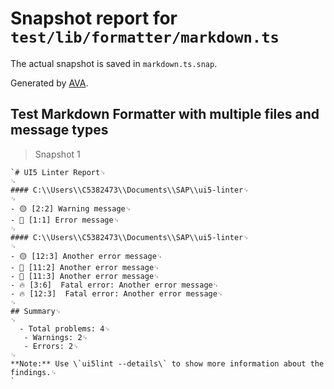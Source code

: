 # Snapshot report for `test/lib/formatter/markdown.ts`

The actual snapshot is saved in `markdown.ts.snap`.

Generated by [AVA](https://avajs.dev).

## Test Markdown Formatter with multiple files and message types

> Snapshot 1

    `# UI5 Linter Report␊
    ␊
    #### C:\\Users\\C5382473\\Documents\\SAP\\ui5-linter␊
    ␊
    - 🟡 [2:2] Warning message␊
    - 🔴 [1:1] Error message␊
    ␊
    #### C:\\Users\\C5382473\\Documents\\SAP\\ui5-linter␊
    ␊
    - 🟡 [12:3] Another error message␊
    - 🔴 [11:2] Another error message␊
    - 🔴 [11:3] Another error message␊
    - 🔥 [3:6]  Fatal error: Another error message␊
    - 🔥 [12:3]  Fatal error: Another error message␊
    ␊
    ## Summary␊
    ␊
      - Total problems: 4␊
       - Warnings: 2␊
       - Errors: 2␊
    ␊
    **Note:** Use \`ui5lint --details\` to show more information about the findings.␊
    `
